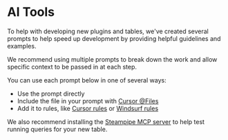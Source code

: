 # AI Tools

To help with developing new plugins and tables, we've created several prompts to help speed up development by providing helpful guidelines and examples.

We recommend using multiple prompts to break down the work and allow specific context to be passed in at each step.

You can use each prompt below in one of several ways:
- Use the prompt directly
- Include the file in your prompt with [Cursor @Files](https://docs.cursor.com/context/@-symbols/@-files) 
- Add it to rules, like [Cursor rules](https://docs.cursor.com/context/rules) or [Windsurf rules](https://docs.windsurf.com/plugins/cascade/memories#rules)

We also recommend installing the [Steampipe MCP server](https://github.com/turbot/steampipe-mcp) to help test running queries for your new table.